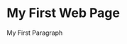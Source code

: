 <html>
<body>

<h1>My First Web Page</h1>
<p>My First Paragraph</p>

<p id="demo"></p>

<script>
document.getElementById("demo").innerHTML = "<h2>Hello World</h2>";
</script>

</body>
</html>
